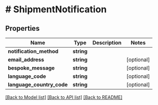 # # ShipmentNotification

## Properties

Name | Type | Description | Notes
------------ | ------------- | ------------- | -------------
**notification_method** | **string** |  |
**email_address** | **string** |  | [optional]
**bespoke_message** | **string** |  | [optional]
**language_code** | **string** |  | [optional]
**language_country_code** | **string** |  | [optional]

[[Back to Model list]](../../README.md#models) [[Back to API list]](../../README.md#endpoints) [[Back to README]](../../README.md)
